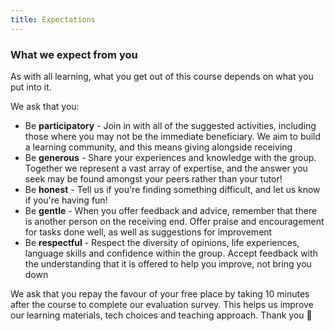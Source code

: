 ```yaml
---
title: Expectations
---
```


### What we expect from you

As with all learning, what you get out of this course depends on what you put into it.

We ask that you:
- Be **participatory** - Join in with all of the suggested activities, including those where you may not be the immediate beneficiary.  We aim to build a learning community, and this means giving alongside receiving
- Be **generous** - Share your experiences and knowledge with the group.  Together we represent a vast array of expertise, and the answer you seek may be found amongst your peers rather than your tutor!
- Be **honest** - Tell us if you're finding something difficult, and let us know if you're having fun!
- Be **gentle** - When you offer feedback and advice, remember that there is another person on the receiving end.  Offer praise and encouragement for tasks done well, as well as suggestions for improvement
- Be **respectful** - Respect the diversity of opinions, life experiences, language skills and confidence within the group.  Accept feedback with the understanding that it is offered to help you improve, not bring you down

We ask that you repay the favour of your free place by taking 10 minutes after the course to complete our evaluation survey.  This helps us improve our learning materials, tech choices and teaching approach.  Thank you  :pray:

<!-- ### What you can expect from us

If you're studying these modules as a tutor-led course, we will endeavour to provide you with support and encouragement to complete all the learning activities, including:

- A twice-weekly email to remind you about the learning activities that week
- Ra -->